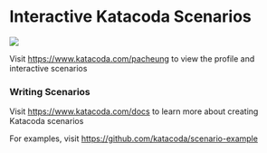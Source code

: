 # Interactive Katacoda Scenarios

[![](http://shields.katacoda.com/katacoda/pacheung/count.svg)](https://www.katacoda.com/pacheung "Get your profile on Katacoda.com")

Visit https://www.katacoda.com/pacheung to view the profile and interactive scenarios

### Writing Scenarios
Visit https://www.katacoda.com/docs to learn more about creating Katacoda scenarios

For examples, visit https://github.com/katacoda/scenario-example
